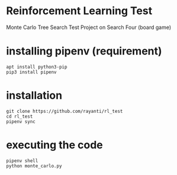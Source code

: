 # Reinforcement Learning Test
Monte Carlo Tree Search Test Project on Search Four (board game)

# installing pipenv (requirement)
```
apt install python3-pip
pip3 install pipenv
```

# installation
```
git clone https://github.com/rayanti/rl_test
cd rl_test
pipenv sync
```

# executing the code
```
pipenv shell
python monte_carlo.py
```
